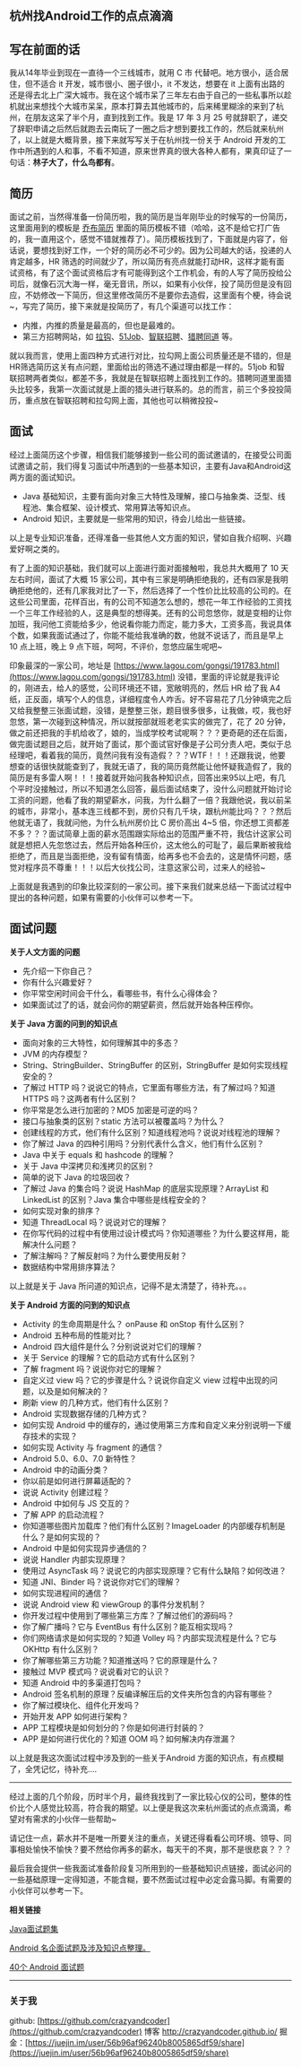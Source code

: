
## 杭州找Android工作的点点滴滴

## 写在前面的话


我从14年毕业到现在一直待一个三线城市，就用 C 市 代替吧。地方很小，适合居住，但不适合 it 开发，城市很小、圈子很小，it 不发达，想要在 it 上面有出路的还是得去北上广深大城市。我在这个城市呆了三年左右由于自己的一些私事所以趁机就出来想找个大城市呆呆，原本打算去其他城市的，后来稀里糊涂的来到了杭州，在朋友这呆了半个月，直到找到工作。我是 17 年 3 月 25 号就辞职了，递交了辞职申请之后然后就跑去云南玩了一圈之后才想到要找工作的，然后就来杭州了，以上就是大概背景，接下来就写写关于在杭州找一份关于 Android 开发的工作中所遇到的人和事，不看不知道，原来世界真的很大各种人都有，果真印证了一句话：**林子大了，什么鸟都有**。

## 简历

面试之前，当然得准备一份简历啦，我的简历是当年刚毕业的时候写的一份简历，这里面用到的模板是 [乔布简历](http://cv.qiaobutang.com/) 里面的简历模板不错（哈哈，这不是给它打广告的，我一直用这个，感觉不错就推荐了）。简历模板找到了，下面就是内容了，俗话说，要想找到好工作，一个好的简历必不可少的。因为公司越大的话，投递的人肯定越多，HR 筛选的时间就少了，所以简历有亮点就能打动HR，这样才能有面试资格，有了这个面试资格后才有可能得到这个工作机会，有的人写了简历投给公司后，就像石沉大海一样，毫无音讯，所以，如果有小伙伴，投了简历但是没有回应，不妨修改一下简历，但这里修改简历不是要你去造假，这里面有个梗，待会说~，写完了简历，接下来就是投简历了，有几个渠道可以找工作：


* 内推，内推的质量是最高的，但也是最难的。
* 第三方招聘网站，如 [拉钩](https://www.lagou.com/?utm_source=m_cf_cpt_baidu_pc)、[51Job](http://www.51job.com/?from=baidupz)、[智联招聘](http://ts.zhaopin.com/jump/index.html?sid=121113803&site=pzzhubiaoti1)、[猎聘同道](https://www.liepin.com/?mscid=s_00_pz1) 等。


就以我而言，使用上面四种方式进行对比，拉勾网上面公司质量还是不错的，但是HR筛选简历这关有点问题，里面给出的筛选不通过理由都是一样的。51job 和智联招聘两者类似，都差不多，我就是在智联招聘上面找到工作的。猎聘同道里面猎头比较多，我第一次面试就是上面的猎头进行联系的。总的而言，前三个多投投简历，重点放在智联招聘和拉勾网上面，其他也可以稍微投投~

## 面试

经过上面简历这个步骤，相信我们能够接到一些公司的面试邀请的，在接受公司面试邀请之前，我们得复习面试中所遇到的一些基本知识，主要有Java和Android这两方面的面试知识。


* Java 基础知识，主要有面向对象三大特性及理解，接口与抽象类、泛型、线程池、集合框架、设计模式、常用算法等知识点。
* Android 知识，主要就是一些常用的知识，待会儿给出一些链接。

以上是专业知识准备，还得准备一些其他人文方面的知识，譬如自我介绍啊、兴趣爱好啊之类的。


有了上面的知识基础，我们就可以上面进行面对面接触啦，我总共大概用了 10 天左右时间，面试了大概 15 家公司，其中有三家是明确拒绝我的，还有四家是我明确拒绝他的，还有几家我对比了一下，然后选择了一个性价比比较高的公司的。在这些公司里面，花样百出，有的公司不知道怎么想的，想花一年工作经验的工资找一个三年工作经验的人，这是典型的想得美。还有的公司忽悠你，就是变相的让你加班，我问他工资能给多少，他说看你能力而定，能力多大，工资多高，我说具体个数，如果我面试通过了，你能不能给我准确的数，他就不说话了，而且是早上 10 点上班，晚上 9 点下班，呵呵，不评价，忽悠应届生呢吧~

印象最深的一家公司，地址是 [https://www.lagou.com/gongsi/191783.html](https://www.lagou.com/gongsi/191783.html) 没错，里面的评论就是我评论的，刚进去，给人的感觉，公司环境还不错，宽敞明亮的，然后 HR 给了我 A4 纸，正反面，填写个人的信息，详细程度令人咋舌。好不容易花了几分钟填完之后又给我整整三张面试题，没错，是整整三张，题目很多很多，让我做，哎，我也好忽悠，第一次碰到这种情况，所以就按部就班老老实实的做完了，花了 20 分钟，做之前还把我的手机给收了，娘的，当成学校考试呢啊？？？更奇葩的还在后面，做完面试题目之后，就开始了面试，那个面试官好像是子公司分责人吧，类似于总经理吧，看着我的简历，竟然问我有没有造假？？？WTF！！！还跟我说，他要想查的话很快就能查到了，我就无语了，我的简历竟然能让他怀疑我造假了，我的简历是有多雷人啊！！！接着就开始问我各种知识点，回答出来95以上吧，有几个平时没接触过，所以不知道怎么回答，最后面试结束了，没什么问题就开始讨论工资的问题，他看了我的期望薪水，问我，为什么翻了一倍？我跟他说，我以前呆的城市，非常小，基本连三线都不到，房价只有几千块，跟杭州能比吗？？？然后他就无语了，我就问他，为什么杭州房价比 C 房价高出 4~5 倍，你还想工资都差不多？？？面试简章上面的薪水范围跟实际给出的范围严重不符，我估计这家公司就是想把人先忽悠过去，然后开始各种压价，这太他么的可耻了，最后果断被我给拒绝了，而且是当面拒绝，没有留有情面，给再多也不会去的，这是情怀问题，感觉对程序员不尊重！！！以后大伙找公司，注意这家公司，过来人的经验~

上面就是我遇到的印象比较深刻的一家公司。接下来我们就来总结一下面试过程中提出的各种问题，如果有需要的小伙伴可以参考一下。

## 面试问题
**关于人文方面的问题**


* 先介绍一下你自己？
* 你有什么兴趣爱好？
* 你平常空闲时间会干什么，看哪些书，有什么心得体会？
* 如果面试过了的话，就会问你的期望薪资，然后就开始各种压榨你。

**关于 Java 方面的问到的知识点**

* 面向对象的三大特性，如何理解其中的多态？
* JVM 的内存模型？
* String、StringBuilder、StringBuffer 的区别，StringBuffer 是如何实现线程安全的？
* 了解过 HTTP 吗？说说它的特点，它里面有哪些方法，有了解过吗？知道 HTTPS 吗？这两者有什么区别？
* 你平常是怎么进行加密的？MD5 加密是可逆的吗？
* 接口与抽象类的区别？static 方法可以被覆盖吗？为什么？
* 创建线程的方式，他们有什么区别？知道线程池吗？说说对线程池的理解？
* 你了解过 Java 的四种引用吗？分别代表什么含义，他们有什么区别？
* Java 中关于 equals 和 hashcode 的理解？
* 关于 Java 中深拷贝和浅拷贝的区别？
* 简单的说下 Java 的垃圾回收？
* 了解过 Java 的集合吗？说说 HashMap 的底层实现原理？ArrayList 和 LinkedList 的区别？Java 集合中哪些是线程安全的？
* 如何实现对象的排序？
* 知道 ThreadLocal 吗？说说对它的理解？
* 在你写代码的过程中有使用过设计模式吗？你知道哪些？为什么要这样用，能解决什么问题？
* 了解注解吗？了解反射吗？为什么要使用反射？
* 数据结构中常用排序算法？


以上就是关于 Java 所问道的知识点，记得不是太清楚了，待补充。。。


**关于 Android 方面的问到的知识点**


* Activity 的生命周期是什么？ onPause 和 onStop 有什么区别？
* Android 五种布局的性能对比？
* Android 四大组件是什么？分别说说对它们的理解？
* 关于 Service 的理解？它的启动方式有什么区别？
* 了解 fragment 吗？说说你对它的理解？
* 自定义过 view 吗？它的步骤是什么？说说你自定义 view 过程中出现的问题，以及是如何解决的？
* 刷新 view 的几种方式，他们有什么区别？
* Android 实现数据存储的几种方式？
* 如何实现 Android 中的缓存的，通过使用第三方库和自定义来分别说明一下缓存技术的实现？
* 如何实现 Activity 与 fragment 的通信？
* Android 5.0、6.0、7.0 新特性？
* Android 中的动画分类？
* 你以前是如何进行屏幕适配的？
* 说说 Activity 创建过程？
* Android 中如何与 JS 交互的？
* 了解 APP 的启动流程？
* 你知道哪些图片加载库？他们有什么区别？ImageLoader 的内部缓存机制是什么？是如何实现的？
* Android 中是如何实现异步通信的？
* 说说 Handler 内部实现原理？
* 使用过 AsyncTask 吗？说说它的内部实现原理？它有什么缺陷？如何改进？
* 知道 JNI、Binder 吗？说说你对它们的理解？
* 如何实现进程间的通信？
* 说说 Android view 和 viewGroup 的事件分发机制？
* 你开发过程中使用到了哪些第三方库？了解过他们的源码吗？
* 你了解广播吗？它与 EventBus 有什么区别？能互相实现吗？
* 你们网络请求是如何实现的？知道 Volley 吗？内部实现流程是什么？它与 OKHttp 有什么区别？
* 你了解哪些第三方功能？知道推送吗？它的原理是什么？
* 接触过 MVP 模式吗？说说看对它的认识？
* 知道 Android 中的多渠道打包吗？
* Android 签名机制的原理？反编译解压后的文件夹所包含的内容有哪些？
* 你了解过模块化、组件化开发吗？
* 开始开发 APP 如何进行架构？
* APP 工程模块是如何划分的？你是如何进行封装的？
* APP 是如何进行优化的？知道 OOM 吗？如何解决内存泄漏？

以上就是我这次面试过程中涉及到的一些关于Android 方面的知识点，有点模糊了，全凭记忆，待补充....

----------

经过上面的几个阶段，历时半个月，最终我找到了一家比较心仪的公司，整体的性价比个人感觉比较高，符合我的期望。以上便是我这次来杭州面试的点点滴滴，希望对有需求的小伙伴一些帮助~

请记住一点，薪水并不是唯一所要关注的重点，关键还得看看公司环境、领导、同事相处愉快不愉快？要不然给你再多的薪水，每天干的不爽，那不是很悲哀？？？



最后我会提供一些我面试准备阶段复习所用到的一些基础知识点链接，面试必问的一些基础原理一定得知道，不能含糊，要不然面试过程中必定会露马脚。有需要的小伙伴可以参考一下。


**相关链接**

[ Java面试题集](http://blog.csdn.net/dd864140130/article/details/55833087)

[Android 名企面试题及涉及知识点整理。](https://github.com/Mr-YangCheng/ForAndroidInterview)


[40个 Android 面试题 ](http://www.devstore.cn/essay/essayInfo/7195.html)


----------

### 关于我
github: [https://github.com/crazyandcoder](https://github.com/crazyandcoder)
博客 http://crazyandcoder.github.io/
掘金：[https://juejin.im/user/56b96af96240b8005865df59/share](https://juejin.im/user/56b96af96240b8005865df59/share)
